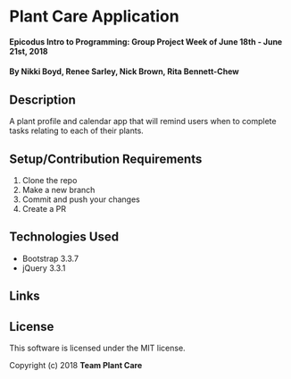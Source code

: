 # Plant Care Application

#### Epicodus Intro to Programming: Group Project Week of June 18th - June 21st, 2018

#### By Nikki Boyd, Renee Sarley, Nick Brown, Rita Bennett-Chew

## Description
A plant profile and calendar app that will remind users when to complete tasks relating to each of their plants.

## Setup/Contribution Requirements

1. Clone the repo
1. Make a new branch
1. Commit and push your changes
1. Create a PR

## Technologies Used

* Bootstrap 3.3.7
* jQuery 3.3.1

## Links


## License

This software is licensed under the MIT license.

Copyright (c) 2018 **Team Plant Care**

